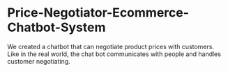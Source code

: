# Price-Negotiator-Ecommerce-Chatbot-System
We created a chatbot that can negotiate product prices with customers. Like in the real world, the chat bot communicates with people and handles customer negotiating.
